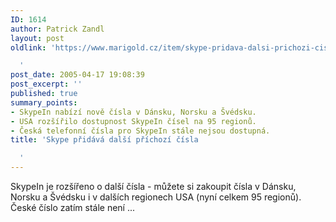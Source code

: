 ```yaml
---
ID: 1614
author: Patrick Zandl
layout: post
oldlink: 'https://www.marigold.cz/item/skype-pridava-dalsi-prichozi-cisla

  '
post_date: 2005-04-17 19:08:39
post_excerpt: ''
published: true
summary_points:
- SkypeIn nabízí nově čísla v Dánsku, Norsku a Švédsku.
- USA rozšířilo dostupnost SkypeIn čísel na 95 regionů.
- Česká telefonní čísla pro SkypeIn stále nejsou dostupná.
title: 'Skype přidává další příchozí čísla

  '
---
```


<p>SkypeIn je rozšířeno o další čísla - můžete si zakoupit čísla v Dánsku, Norsku a Švédsku i v dalších regionech USA (nyní celkem 95 regionů). České číslo zatím stále není ...
</p>